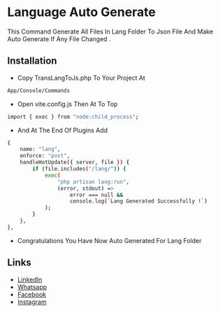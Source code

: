 # Language Auto Generate

This Command Generate All Files In Lang Folder To Json File And Make Auto Generate If Any File Changed .

## Installation

- Copy TransLangToJs.php To Your Project At
```bash
App/Console/Commands
```

- Open vite.config.js Then At To Top

```bash
import { exec } from "node:child_process";
```

- And At The End Of Plugins Add

```bash
{
    name: "lang",
    enforce: "post",
    handleHotUpdate({ server, file }) {
        if (file.includes("/lang/")) {
            exec(
                "php artisan lang:run",
                (error, stdout) =>
                    error === null &&
                    console.log(`Lang Generated Successfully !`)
            );
        }
    },
},
```

- Congratulations You Have Now Auto Generated For Lang Folder

## Links

* [LinkedIn](https://www.linkedin.com/in/a-mohamed-nader/)
* [Whatsapp](https://wa.me/+201098683990)
* [Facebook](https://www.facebook.com/httpsnader0)
* [Instagram](https://www.instagram.com/httpsnader0)

